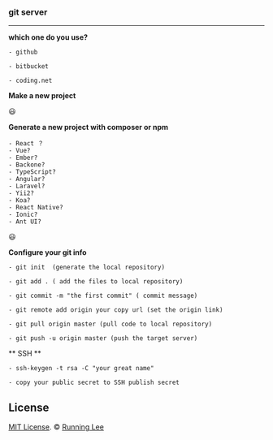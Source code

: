 ### git server

---

**which one do you use?**

```
- github

- bitbucket 

- coding.net

```

**Make a new project**

:smiley:

**Generate a new project with composer or npm**

```
- React ？
- Vue?
- Ember?
- Backone?
- TypeScript?
- Angular?
- Laravel?
- Yii2?
- Koa?
- React Native?
- Ionic?
- Ant UI?

```


:smiley:

**Configure your git info**

```
- git init  (generate the local repository)

- git add . ( add the files to local repository)

- git commit -m "the first commit" ( commit message)

- git remote add origin your copy url (set the origin link)

- git pull origin master (pull code to local repository)

- git push -u origin master (push the target server)

```


** SSH **

```
- ssh-keygen -t rsa -C "your great name"

- copy your public secret to SSH publish secret

```


## License

[MIT License](https://opensource.org/licenses/mit-license.html). ©  [Running Lee](mailto:lihui870920@gmail.com)

